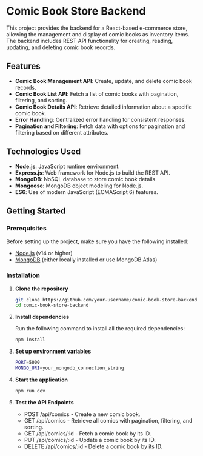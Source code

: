 # Comic Book Store Backend

This project provides the backend for a React-based e-commerce store, allowing the management and display of comic books as inventory items. The backend includes REST API functionality for creating, reading, updating, and deleting comic book records.

## Features

- **Comic Book Management API**: Create, update, and delete comic book records.
- **Comic Book List API**: Fetch a list of comic books with pagination, filtering, and sorting.
- **Comic Book Details API**: Retrieve detailed information about a specific comic book.
- **Error Handling**: Centralized error handling for consistent responses.
- **Pagination and Filtering**: Fetch data with options for pagination and filtering based on different attributes.

## Technologies Used

- **Node.js**: JavaScript runtime environment.
- **Express.js**: Web framework for Node.js to build the REST API.
- **MongoDB**: NoSQL database to store comic book details.
- **Mongoose**: MongoDB object modeling for Node.js.
- **ES6**: Use of modern JavaScript (ECMAScript 6) features.

## Getting Started

### Prerequisites

Before setting up the project, make sure you have the following installed:

- [Node.js](https://nodejs.org/) (v14 or higher)
- [MongoDB](https://www.mongodb.com/try/download/community) (either locally installed or use MongoDB Atlas)

### Installation

1. **Clone the repository**

   ```bash
   git clone https://github.com/your-username/comic-book-store-backend.git
   cd comic-book-store-backend
   
2. **Install dependencies**

   Run the following command to install all the required dependencies:

   ```bash
   npm install

  3. **Set up environment variables**
     ```bash
     PORT=5000
     MONGO_URI=your_mongodb_connection_string
     
  5. **Start the application**
     ```bash
     npm run dev
     
  7. **Test the API Endpoints**
     - POST /api/comics - Create a new comic book.
     - GET /api/comics - Retrieve all comics with pagination, filtering, and sorting.
     - GET /api/comics/:id - Fetch a comic book by its ID.
     - PUT /api/comics/:id - Update a comic book by its ID.
     - DELETE /api/comics/:id - Delete a comic book by its ID.


